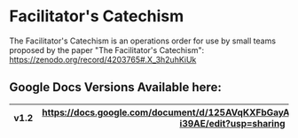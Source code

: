 # Facilitator's Catechism
The Facilitator's Catechism is an operations order for use by small teams proposed by the paper "The Facilitator's Catechism": https://zenodo.org/record/4203765#.X_3h2uhKiUk

## Google Docs Versions Available here:
| v1.2 | https://docs.google.com/document/d/125AVqKXFbGayAdoLzy_V86sQYxvt1cJPYiaUV-i39AE/edit?usp=sharing |
| --- | --- |
